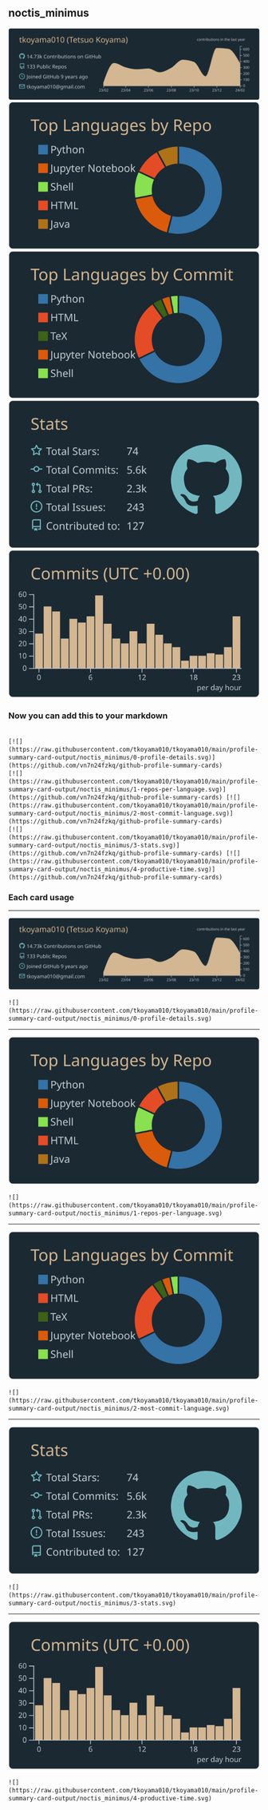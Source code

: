 ## noctis_minimus

[![](./0-profile-details.svg)](https://github.com/vn7n24fzkq/github-profile-summary-cards)
[![](./1-repos-per-language.svg)](https://github.com/vn7n24fzkq/github-profile-summary-cards) [![](./2-most-commit-language.svg)](https://github.com/vn7n24fzkq/github-profile-summary-cards)
[![](./3-stats.svg)](https://github.com/vn7n24fzkq/github-profile-summary-cards) [![](./4-productive-time.svg)](https://github.com/vn7n24fzkq/github-profile-summary-cards)

### Now you can add this to your markdown

```

[![](https://raw.githubusercontent.com/tkoyama010/tkoyama010/main/profile-summary-card-output/noctis_minimus/0-profile-details.svg)](https://github.com/vn7n24fzkq/github-profile-summary-cards)
[![](https://raw.githubusercontent.com/tkoyama010/tkoyama010/main/profile-summary-card-output/noctis_minimus/1-repos-per-language.svg)](https://github.com/vn7n24fzkq/github-profile-summary-cards) [![](https://raw.githubusercontent.com/tkoyama010/tkoyama010/main/profile-summary-card-output/noctis_minimus/2-most-commit-language.svg)](https://github.com/vn7n24fzkq/github-profile-summary-cards)
[![](https://raw.githubusercontent.com/tkoyama010/tkoyama010/main/profile-summary-card-output/noctis_minimus/3-stats.svg)](https://github.com/vn7n24fzkq/github-profile-summary-cards) [![](https://raw.githubusercontent.com/tkoyama010/tkoyama010/main/profile-summary-card-output/noctis_minimus/4-productive-time.svg)](https://github.com/vn7n24fzkq/github-profile-summary-cards)

```

### Each card usage

---

![](./0-profile-details.svg)

```
![](https://raw.githubusercontent.com/tkoyama010/tkoyama010/main/profile-summary-card-output/noctis_minimus/0-profile-details.svg)
```

---

![](./1-repos-per-language.svg)

```
![](https://raw.githubusercontent.com/tkoyama010/tkoyama010/main/profile-summary-card-output/noctis_minimus/1-repos-per-language.svg)
```

---

![](./2-most-commit-language.svg)

```
![](https://raw.githubusercontent.com/tkoyama010/tkoyama010/main/profile-summary-card-output/noctis_minimus/2-most-commit-language.svg)
```

---

![](./3-stats.svg)

```
![](https://raw.githubusercontent.com/tkoyama010/tkoyama010/main/profile-summary-card-output/noctis_minimus/3-stats.svg)
```

---

![](./4-productive-time.svg)

```
![](https://raw.githubusercontent.com/tkoyama010/tkoyama010/main/profile-summary-card-output/noctis_minimus/4-productive-time.svg)
```
